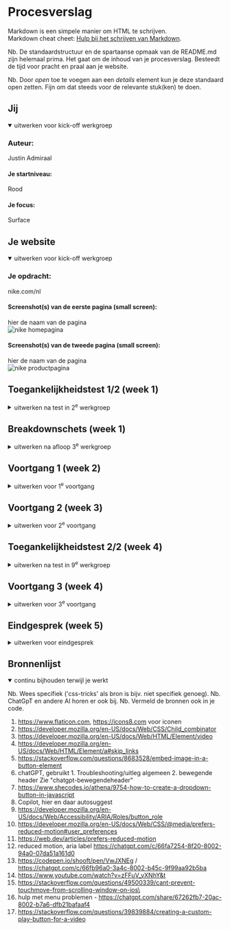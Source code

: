 # Procesverslag

Markdown is een simpele manier om HTML te schrijven.  
Markdown cheat cheet: [Hulp bij het schrijven van Markdown](https://github.com/adam-p/markdown-here/wiki/Markdown-Cheatsheet).

Nb. De standaardstructuur en de spartaanse opmaak van de README.md zijn helemaal prima. Het gaat om de inhoud van je procesverslag. Besteedt de tijd voor pracht en praal aan je website.

Nb. Door _open_ toe te voegen aan een _details_ element kun je deze standaard open zetten. Fijn om dat steeds voor de relevante stuk(ken) te doen.

## Jij

<details open>
  <summary>uitwerken voor kick-off werkgroep</summary>

### Auteur:

Justin Admiraal

#### Je startniveau:

Rood

#### Je focus:

Surface

</details>

## Je website

<details open>
  <summary>uitwerken voor kick-off werkgroep</summary>

### Je opdracht:

nike.com/nl

#### Screenshot(s) van de eerste pagina (small screen):

hier de naam van de pagina  
 <img src="readme-images/nike.png" width="375px" alt="nike homepagina">

#### Screenshot(s) van de tweede pagina (small screen):

hier de naam van de pagina  
 <img src="readme-images/nike2.png" width="375px" alt="nike productpagina">

</details>

## Toegankelijkheidstest 1/2 (week 1)

<details>
  <summary>uitwerken na test in 2<sup>e</sup> werkgroep</summary>

### Bevindingen

Elastiek, schokband:
Als eerst had ik met elastiekjes om m'n vinger gedaan, en je merkt gelijk al dat alle basis dingen een stuk moeilijker zijn. Als je te snel typt gaat het al mis of als je simpel wilt swipen of klikken. Als je de tijd neemt gaat het wel wat makkelijker, dus het lukte wel alleen het duurt simpelweg een stuk langer. Met de schokband lukte het mij helemaal niet om te typen. Je kan wel de met de screenreader navigeren omdat je alleen op de toetsen hoeft te drukken.

Ik heb de site als eerst met een windows screenreader getest, maar die vond ik lastig te bedienen dus verliep de test niet zo soepel. Ik ga het nog een keer testen op mac.

Mac toegankelijkheids test bevindingen:

- Skip link naar main content
- Focus state op anchors, blauwe border, kan beter, mogelijk voor contrast? - - Focus state matcht niet persee website visueel gezien
- Goede alt tekst, ook op icons, etc. Ook hidden lists hidden voor screenreader
- Aria label op anchor links wanneer het een image is
- Media autoplayt
- Goed contrast algemeen, zwart op wit/wit op zwart
- Reduce motion op animatie

</details>

## Breakdownschets (week 1)

<details>
  <summary>uitwerken na afloop 3<sup>e</sup> werkgroep</summary>

### de hele pagina:

  <img src="readme-images/breakdownschts-Frame1.jpg" width="375px" alt="breakdown van de hele pagina">

### dynamisch deel (bijv menu):

  <img src="readme-images/breakdownschts-Frame2.jpg" width="375px" alt="breakdown van een dynamisch deel">

### wellicht nog een dynamisch deel (bijv filter):

  <img src="readme-images/dummy-plaatje.jpg" width="375px" alt="breakdown van nog een dynamisch deel">

</details>

## Voortgang 1 (week 2)

<details>
  <summary>uitwerken voor 1<sup>e</sup> voortgang</summary>

### Stand van zaken

hier dit ging goed & dit was lastig (neem ook screenshots op van delen van je website en code)

### Agenda voor meeting

Algemeen:

Wanneer divs gebruiken?
Wat zijn de regels rondom div?
Om de header uit te lijnen zou je dan grid moeten gebruiken?
Op welke manier krijg je de header die verandert?

Persoonlijk: Eerste pagina in html gemaakt, nog niet zeker over tweede pagina. In hoeverre zou je een filter systeem moeten maken indien je die pagina gaat maken?

Persoonlijk: Is de header nav met margins of in een grid?

Persoonlijk: Zijn het allemaal anchor tags op de pagina? Is de dropdown in de footer ook een anchor?

### Verslag van meeting

hier na afloop snel de uitkomsten van de meeting vastleggen

Feedback:
HTML/Code: Netjes, wat je zou kunnen doen is wat meer whitespace toevoegen tussen de sections. Je was al begonnen met de CSS, maar probeer wel minder margins te gebruiken.

Vragen beantwoord:

- De nav kan je met flexbox + margin/padding maken
- Je mag een andere video gebruiken, bijv nike promotie video, misschien screenrecording?
- Ja andere pagina = anchor
- Details element voor dropdown icoon
- Nav classlist
- Divjes zijn amper nodig op mijn pagina, bijv stukje tekst ene tekst links andere tekst rechts.

</details>

## Voortgang 2 (week 3)

<details>
  <summary>uitwerken voor 2<sup>e</sup> voortgang</summary>

### Stand van zaken

 <img src="readme-images/Voortgang-2.png" alt="Pagina status">
 <img src="readme-images/voortgang2-2.png" alt="code status">
 <img src="readme-images/voortgang2-3.png" alt="code status">

### Agenda voor meeting

Waarvoor kan ik nog meer custom properties gebruiken bij mijn code behalve kleur?

Hoe zit het met de github images die niet laden

Voor al deze images mag ik een aparte folder maken?

Ik heb nu veel met headers positioneren met margins, moet dan eigenlijk met grid/flex bezig toch? - Is nu een soort bandaid fix.

Hoe zit het met tekst op een afbeelding, met positioning?

Maakt het uit als de header section geen h element heeft? (info bij w3s check)

In hoeverre hamburgermenu uitwerken?

### Verslag van meeting

hier na afloop snel de uitkomsten van de meeting vastleggen

- Antwoord op vragen:

- Voor custom properties: margins, paddings, border radius bijv
- (zelf proberen)
- Wat je zelf prefereert, wordt niet naar gekeken.
- Padding op de hele section zetten.
- Grid gebruiken voor de laatste carousel
- Opzich, maak er een h2 van ipv p om het toch te hebben. Volgorde van headings maakt niet uit.
- 1 menu item laten doorklikken, maken in de nav geneste ul's

</details>

## Toegankelijkheidstest 2/2 (week 4)

<details>
  <summary>uitwerken na test in 9<sup>e</sup> werkgroep</summary>

### Bevindingen

Lijst met je bevindingen die in de test naar voren kwamen (geef ook aan wat er verbeterd is):

- Alle images hebben alt tekst, image wordt dus voorgelezen
- Screenreader werkt goed, iconen hebben ook een beschrijving, je kan door alles tabben.
  -HTML valid

- Alleen ze zeggen wel dat de buttons zijn opgemaakt als tekst, Kom er nu achter dat anchor tags geen href hebben, dus dat moet ik nog toevoegen. In de vorm van # of naar andere pagina linken
- Nog geen focus states voor klikbare elementen, anchors, buttons (:focus)
- Skip link toevoegen
- Reduced motion

</details>

## Voortgang 3 (week 4)

<details>
  <summary>uitwerken voor 3<sup>e</sup> voortgang</summary>

### Stand van zaken

- Rest van css uitwerken ging goed
- Animatie maken was lastig, nog niet helemaal af.

hier dit ging goed & dit was lastig (neem ook screenshots op van delen van je website en code)

### Agenda voor meeting

- Hoe werkt het grid op afbeeldingen?
- Enig idee hoe ik de header animatie kan resetten?
- Voor alle margins en paddings variabelen gebruiken?

### Verslag van meeting

hier na afloop snel de uitkomsten van de meeting vastleggen

- Er stond nog een display flex op de parent dus grid werkte niet
- Mogelijk een reset of iets in de functie maar weten ze niet echt.
- Wanneer je het meerdere keren gebruikt wel

// Toevoegingen 5 surface plane

reduced motion
animaties?
custom properties?
misschien toegangelijkheid++

</details>

## Eindgesprek (week 5)

<details>
  <summary>uitwerken voor eindgesprek</summary>

Surface plane:

- Dom manipulatie
- Header animatie
- Light/Dark mode
- Halloween thema
- Reduced motion
- Toegangelijkheid++ (aria labels/hidden, focus, skip link)
- Play/pause button

Micro interacties: details/summaries dropdown, hamburger menu, carousel slider

### Je uitkomst - karakteristiek screenshots:

  <img src="readme-images/dummy-plaatje.jpg" width="375px" alt="uitomst opdracht 1">

### Dit ging goed/Heb ik geleerd:

Het namaken van de website qua kleuren/layout ging goed, ook de carousels gingen soepel nadat de eerste mij gelukt was. Verder duurde het maken van het hamburger menu wat langer maar hier heb ik veel van geleerd, samen met de animaties die erbij komen kijken/css animaties in het algemeen. Hiervoor had ik nooit echt css animaties veel gebruikt.

### Dit was lastig/Is niet gelukt:

- Animatie laten loopen heb ik een aantal uur aan besteed maar is helaas niet gelukt. Uiteindelijk gelaten voor wat het is (stoppen na 1x lopen en verder gegaan met andere belangrijkere dingen).

  <img src="readme-images/dummy-plaatje.jpg" width="375px" alt="bummer">
</details>

## Bronnenlijst

<details open>
  <summary>continu bijhouden terwijl je werkt</summary>

Nb. Wees specifiek ('css-tricks' als bron is bijv. niet specifiek genoeg).
Nb. ChatGpT en andere AI horen er ook bij.
Nb. Vermeld de bronnen ook in je code.

1. https://www.flaticon.com, https://icons8.com voor iconen
2. https://developer.mozilla.org/en-US/docs/Web/CSS/Child_combinator
3. https://developer.mozilla.org/en-US/docs/Web/HTML/Element/video
4. https://developer.mozilla.org/en-US/docs/Web/HTML/Element/a#skip_links
5. https://stackoverflow.com/questions/8683528/embed-image-in-a-button-element
6. chatGPT, gebruikt 1. Troubleshooting/uitleg algemeen 2. bewegende header Zie "chatgpt-bewegendeheader"
7. https://www.shecodes.io/athena/9754-how-to-create-a-dropdown-button-in-javascript
8. Copilot, hier en daar autosuggest
9. https://developer.mozilla.org/en-US/docs/Web/Accessibility/ARIA/Roles/button_role
10. https://developer.mozilla.org/en-US/docs/Web/CSS/@media/prefers-reduced-motion#user_preferences
11. https://web.dev/articles/prefers-reduced-motion
12. reduced motion, aria label https://chatgpt.com/c/66fa7254-8f20-8002-94a0-07da51a161d0
13. https://codepen.io/shooft/pen/VwJXNEg / https://chatgpt.com/c/66fb96a0-3a4c-8002-b45c-9f99aa92b5ba
14. https://www.youtube.com/watch?v=zFFuV_vXNhY&t
15. https://stackoverflow.com/questions/49500339/cant-prevent-touchmove-from-scrolling-window-on-ios\
16. hulp met menu problemen - https://chatgpt.com/share/67262fb7-20ac-8002-b7a6-dfb21bafaaf4
17. https://stackoverflow.com/questions/39839884/creating-a-custom-play-button-for-a-video

</details>
